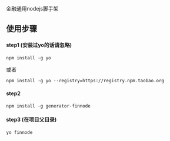 金融通用nodejs脚手架

## 使用步骤




#### step1 (安装过yo的话请忽略)

```
npm install -g yo
```

或者

```
npm install -g yo --registry=https://registry.npm.taobao.org

```



#### step2

```
npm install -g generator-finnode
```



#### step3 (在项目父目录)

```
yo finnode
```
